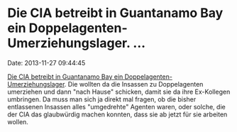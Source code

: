 Die CIA betreibt in Guantanamo Bay ein Doppelagenten-Umerziehungslager. \...
============================================================================

Date: 2013-11-27 09:44:45

[Die CIA betreibt in Guantanamo Bay ein
Doppelagenten-Umerziehungslager](http://hosted.ap.org/dynamic/stories/U/US_TERRORIST_DOUBLE_AGENTS).
Die wollten da die Insassen zu Doppelagenten umerziehen und dann \"nach
Hause\" schicken, damit sie da ihre Ex-Kollegen umbringen. Da muss man
sich ja direkt mal fragen, ob die bisher entlassenen Insassen alles
\"umgedrehte\" Agenten waren, oder solche, die der CIA das glaubwürdig
machen konnten, dass sie ab jetzt für sie arbeiten wollen.
